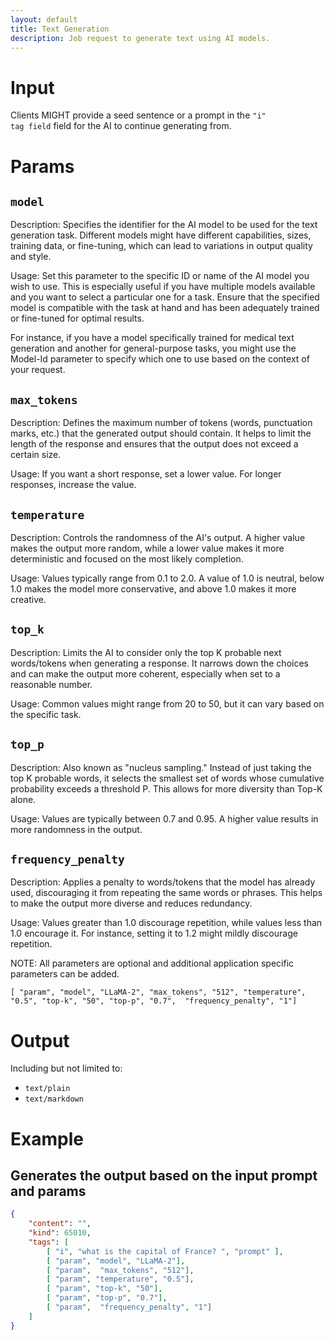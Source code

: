 ```yaml
---
layout: default
title: Text Generation
description: Job request to generate text using AI models.
---
```


# Input

Clients MIGHT provide a seed sentence or a prompt in the <code>"i" tag field</code> field for the AI to continue generating from.


# Params

## `model`

Description:
Specifies the identifier for the AI model to be used for the text generation task. Different models might have different capabilities, sizes, training data, or fine-tuning, which can lead to variations in output quality and style.

Usage:
Set this parameter to the specific ID or name of the AI model you wish to use. This is especially useful if you have multiple models available and you want to select a particular one for a task. Ensure that the specified model is compatible with the task at hand and has been adequately trained or fine-tuned for optimal results.

For instance, if you have a model specifically trained for medical text generation and another for general-purpose tasks, you might use the Model-Id parameter to specify which one to use based on the context of your request.

## `max_tokens`

Description:
Defines the maximum number of tokens (words, punctuation marks, etc.) that the generated output should contain. It helps to limit the length of the response and ensures that the output does not exceed a certain size.

Usage:
If you want a short response, set a lower value. For longer responses, increase the value.

## `temperature`

Description:
Controls the randomness of the AI's output. A higher value makes the output more random, while a lower value makes it more deterministic and focused on the most likely completion.

Usage:
Values typically range from 0.1 to 2.0. A value of 1.0 is neutral, below 1.0 makes the model more conservative, and above 1.0 makes it more creative.

## `top_k`

Description:
Limits the AI to consider only the top K probable next words/tokens when generating a response. It narrows down the choices and can make the output more coherent, especially when set to a reasonable number.

Usage:
Common values might range from 20 to 50, but it can vary based on the specific task.
## `top_p`

Description:
Also known as "nucleus sampling." Instead of just taking the top K probable words, it selects the smallest set of words whose cumulative probability exceeds a threshold P. This allows for more diversity than Top-K alone.

Usage:
Values are typically between 0.7 and 0.95. A higher value results in more randomness in the output.

## `frequency_penalty`

Description:
Applies a penalty to words/tokens that the model has already used, discouraging it from repeating the same words or phrases. This helps to make the output more diverse and reduces redundancy.

Usage:
Values greater than 1.0 discourage repetition, while values less than 1.0 encourage it. For instance, setting it to 1.2 might mildly discourage repetition.

NOTE: All parameters are optional and additional application specific parameters can be added.

```
[ "param", "model", "LLaMA-2", "max_tokens", "512", "temperature", "0.5", "top-k", "50", "top-p", "0.7",  "frequency_penalty", "1"]
```

# Output

Including but not limited to:

* `text/plain`
* `text/markdown`

# Example

## Generates the output based on the input prompt and params

```json
{
    "content": "",
    "kind": 65010,
    "tags": [
        [ "i", "what is the capital of France? ", "prompt" ],
        [ "param", "model", "LLaMA-2"],
        [ "param",  "max_tokens", "512"],
        [ "param", "temperature", "0.5"],
        [ "param", "top-k", "50"],
        [ "param", "top-p", "0.7"],
        [ "param",  "frequency_penalty", "1"]
    ]
}
```
